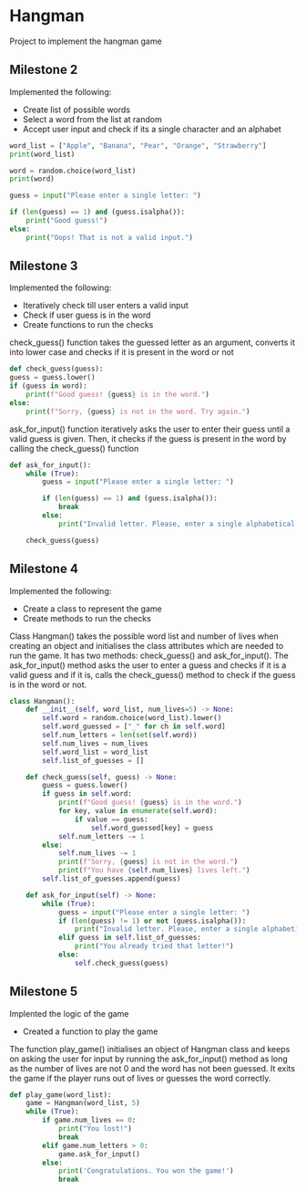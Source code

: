 # Hangman

Project to implement the hangman game

## Milestone 2

Implemented the following:

- Create list of possible words
- Select a word from the list at random
- Accept user input and check if its a single character and an alphabet

```python
word_list = ["Apple", "Banana", "Pear", "Orange", "Strawberry"]
print(word_list)

word = random.choice(word_list)
print(word)

guess = input("Please enter a single letter: ")

if (len(guess) == 1) and (guess.isalpha()):
    print("Good guess!")
else:
    print("Oops! That is not a valid input.")
```

## Milestone 3

Implemented the following:

- Iteratively check till user enters a valid input
- Check if user guess is in the word
- Create functions to run the checks

check_guess() function takes the guessed letter as an argument, converts it into lower case and checks if it is present in the word or not

```python
def check_guess(guess):
guess = guess.lower()
if (guess in word):
    print(f"Good guess! {guess} is in the word.")
else:
    print(f"Sorry, {guess} is not in the word. Try again.")
```

ask_for_input() function iteratively asks the user to enter their guess until a valid guess is given. Then, it checks if the guess is present in the word by calling the check_guess() function

```python
def ask_for_input():
    while (True):
        guess = input("Please enter a single letter: ")

        if (len(guess) == 1) and (guess.isalpha()):
            break
        else:
            print("Invalid letter. Please, enter a single alphabetical character.")

    check_guess(guess)
```

## Milestone 4

Implemented the following:

- Create a class to represent the game
- Create methods to run the checks

Class Hangman() takes the possible word list and number of lives when creating an object and initialises the class attributes which are needed to run the game. It has two methods: check_guess() and ask_for_input(). The ask_for_input() method asks the user to enter a guess and checks if it is a valid guess and if it is, calls the check_guess() method to check if the guess is in the word or not.

```python
class Hangman():
    def __init__(self, word_list, num_lives=5) -> None:
        self.word = random.choice(word_list).lower()
        self.word_guessed = ["_" for ch in self.word]
        self.num_letters = len(set(self.word))
        self.num_lives = num_lives
        self.word_list = word_list
        self.list_of_guesses = []

    def check_guess(self, guess) -> None:
        guess = guess.lower()
        if guess in self.word:
            print(f"Good guess! {guess} is in the word.")
            for key, value in enumerate(self.word):
                if value == guess:
                    self.word_guessed[key] = guess
            self.num_letters -= 1
        else:
            self.num_lives -= 1
            print(f"Sorry, {guess} is not in the word.")
            print(f"You have {self.num_lives} lives left.")
        self.list_of_guesses.append(guess)

    def ask_for_input(self) -> None:
        while (True):
            guess = input("Please enter a single letter: ")
            if (len(guess) != 1) or not (guess.isalpha()):
                print("Invalid letter. Please, enter a single alphabetical character.")
            elif guess in self.list_of_guesses:
                print("You already tried that letter!")
            else:
                self.check_guess(guess)
```

## Milestone 5

Implented the logic of the game

- Created a function to play the game

The function play_game() initialises an object of Hangman class and keeps on asking the user for input by running the ask_for_input() method as long as the number of lives are not 0 and the word has not been guessed. It exits the game if the player runs out of lives or guesses the word correctly.

```python
def play_game(word_list):
    game = Hangman(word_list, 5)
    while (True):
        if game.num_lives == 0:
            print("You lost!")
            break
        elif game.num_letters > 0:
            game.ask_for_input()
        else:
            print('Congratulations. You won the game!')
            break
```
